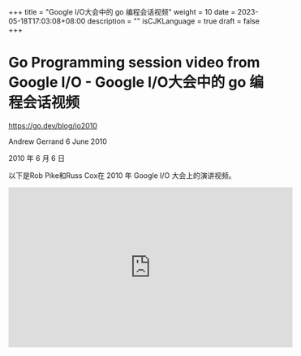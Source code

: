 +++
title = "Google I/O大会中的 go 编程会话视频"
weight = 10
date = 2023-05-18T17:03:08+08:00
description = ""
isCJKLanguage = true
draft = false
+++

# Go Programming session video from Google I/O - Google I/O大会中的 go 编程会话视频

https://go.dev/blog/io2010

Andrew Gerrand
6 June 2010

2010 年 6 月 6 日

以下是Rob Pike和Russ Cox在 2010 年 Google I/O 大会上的演讲视频。

<iframe src="https://www.youtube.com/embed/jgVhBThJdXc" width="560" height="315" frameborder="0" allowfullscreen="" mozallowfullscreen="" webkitallowfullscreen="" style="box-sizing: border-box;"></iframe>

